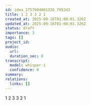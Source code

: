 ```yaml
---
id: idea_1757984881326_f952d3
title: 1 2 3 3 2 1
created_at: 2025-09-16T01:08:01.326Z
updated_at: 2025-09-16T01:08:01.326Z
status: draft
importance: 3
tags: []
project_id: 
audio:
  url: 
  duration_sec: 0
transcript:
  model: whisper-1
  confidence: 0
summary: 
relations:
  links: []
---
```


1 2 3 3 2 1